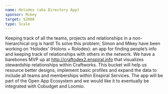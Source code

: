 ```yaml
---
name: Holodex (aka Directory App)
sponsor: Mikey
target: $2000
type: Scale
---
```

Keeping track of all the teams, projects and relationships in a non-hierarchical org is hard! To solve this problem, Simon and Mikey have been working on ‘Holodex’ (Holons + Rolodex): an app for finding people’s info and keeping track of relationships with others in the network. We have a barebones MVP up at <http://craftodex2.enspiral.info> that visualizes stewardship relationships within Craftworks. This bucket will help us resource better designs, implement basic profiles and expand the data to include all teams and memberships within Enspiral Services. The app will be part of the Open App Ecosystem and we would like it to eventually be integrated with Cobudget and Loomio.
